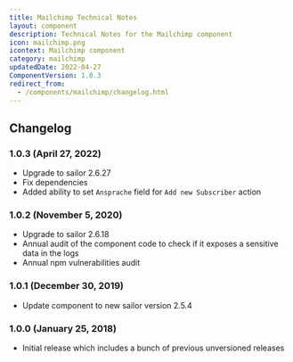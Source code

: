 ```yaml
---
title: Mailchimp Technical Notes
layout: component
description: Technical Notes for the Mailchimp component
icon: mailchimp.png
icontext: Mailchimp component
category: mailchimp
updatedDate: 2022-04-27
ComponentVersion: 1.0.3
redirect_from:
  - /components/mailchimp/changelog.html
---
```


## Changelog

### 1.0.3 (April 27, 2022)

* Upgrade to sailor 2.6.27
* Fix dependencies
* Added ability to set `Ansprache` field for `Add new Subscriber` action

### 1.0.2 (November 5, 2020)

* Upgrade to sailor 2.6.18
* Annual audit of the component code to check if it exposes a sensitive data in the logs
* Annual npm vulnerabilities audit

### 1.0.1 (December 30, 2019)

* Update component to new sailor version 2.5.4

### 1.0.0 (January 25, 2018)

* Initial release which includes a bunch of previous unversioned releases

